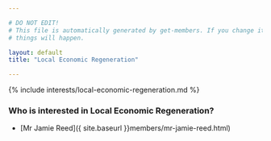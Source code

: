 ```yaml
---

# DO NOT EDIT!
# This file is automatically generated by get-members. If you change it, bad
# things will happen.

layout: default
title: "Local Economic Regeneration"

---
```


{% include interests/local-economic-regeneration.md %}

### Who is interested in Local Economic Regeneration?


* [Mr Jamie Reed]({ site.baseurl }}members/mr-jamie-reed.html)
